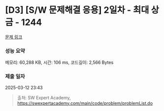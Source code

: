 # [D3] [S/W 문제해결 응용] 2일차 - 최대 상금 - 1244 

[문제 링크](https://swexpertacademy.com/main/code/problem/problemDetail.do?contestProbId=AV15Khn6AN0CFAYD) 

### 성능 요약

메모리: 60,288 KB, 시간: 106 ms, 코드길이: 2,566 Bytes

### 제출 일자

2025-03-12 23:43



> 출처: SW Expert Academy, https://swexpertacademy.com/main/code/problem/problemList.do